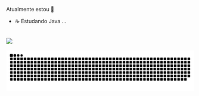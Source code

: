 Atualmente estou 👋
- ☕ Estudando Java ...

</div>
  <br><a href="https://www.youtube.com/channel/UC-hmpVo3BUNOodxNe_x7n8g" target="_blank"><img src="https://img.shields.io/badge/-Youtube-%23EA4335?style=for-the-badge&logo=youtube&logoColor=white" target="_blank"></a>
 
  ![Snake animation](https://github.com/ellen2121/ellen2121/blob/output/github-contribution-grid-snake.svg)
 
</div>
